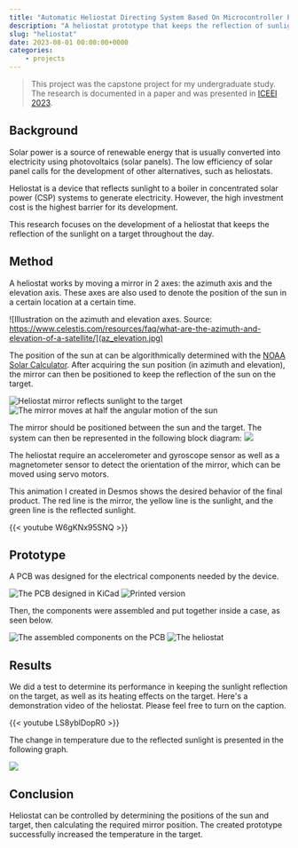 ```yaml
---
title: "Automatic Heliostat Directing System Based On Microcontroller ESP32"
description: "A heliostat prototype that keeps the reflection of sunlight on a fixed target with a mirror."
slug: "heliostat"
date: 2023-08-01 00:00:00+0000
categories:
    - projects
---
```


>This project was the capstone project for my undergraduate study. The research is documented in a paper and was presented in [ICEEI 2023](https://stei.itb.ac.id/iceei2023/).

## Background

Solar power is a source of renewable energy that is usually converted into electricity using photovoltaics (solar panels). The low efficiency of solar panel calls for the development of other alternatives, such as heliostats.

Heliostat is a device that reflects sunlight to a boiler in concentrated solar power (CSP) systems to generate electricity. However, the high investment cost is the highest barrier for its development.

This research focuses on the development of a heliostat that keeps the reflection of the sunlight on a target throughout the day.

## Method

A heliostat works by moving a mirror in 2 axes: the azimuth axis and the elevation axis. These axes are also used to denote the position of the sun in a certain location at a certain time. 

![Illustration on the azimuth and elevation axes. Source: https://www.celestis.com/resources/faq/what-are-the-azimuth-and-elevation-of-a-satellite/](az_elevation.jpg)

The position of the sun at can be algorithmically determined with the [NOAA Solar Calculator](https://gml.noaa.gov/grad/solcalc/). After acquiring the sun position (in azimuth and elevation), the mirror can then be positioned to keep the reflection of the sun on the target.

![Heliostat mirror reflects sunlight to the target](reflection1.png) ![The mirror moves at half the angular motion of the sun](reflection2.png)

The mirror should be positioned between the sun and the target. The system can then be represented in the following block diagram: ![](block-diagram.png)

The heliostat require an accelerometer and gyroscope sensor as well as a magnetometer sensor to detect the orientation of the mirror, which can be moved using servo motors.

This animation I created in Desmos shows the desired behavior of the final product. The red line is the mirror, the yellow line is the sunlight, and the green line is the reflected sunlight.

{{< youtube W6gKNx95SNQ >}}

## Prototype

A PCB was designed for the electrical components needed by the device.

![The PCB designed in KiCad](pcb-design.png) ![Printed version](pcb-result.png)

Then, the components were assembled and put together inside a case, as seen below.

![The assembled components on the PCB](assembled-pcb.jpeg) ![The heliostat](heliostat.png)

## Results

We did a test to determine its performance in keeping the sunlight reflection on the target, as well as its heating effects on the target. Here's a demonstration video of the heliostat. Please feel free to turn on the caption.

{{< youtube LS8yblDopR0 >}}

The change in temperature due to the reflected sunlight is presented in the following graph.

![](test-graph.png)

## Conclusion

Heliostat can be controlled by determining the positions of the sun and target, then calculating the required mirror position. The created prototype successfully increased the temperature in the target.
